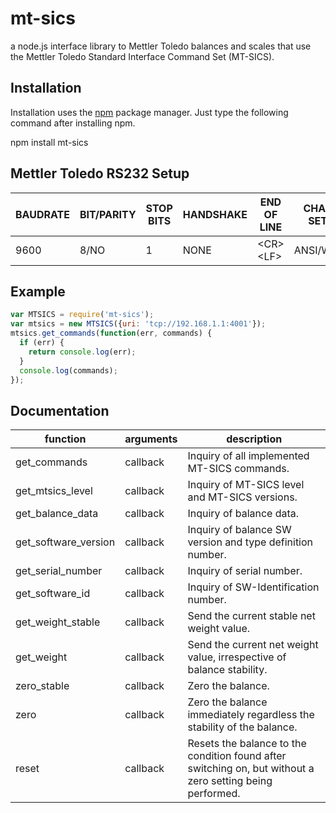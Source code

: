# mt-sics
a node.js interface library to Mettler Toledo balances and scales that use the Mettler Toledo Standard Interface Command Set (MT-SICS).

## Installation

Installation uses the [npm](http://npmjs.org/) package manager.  Just type the following command after installing npm.

  npm install mt-sics

## Mettler Toledo RS232 Setup

  | BAUDRATE | BIT/PARITY | STOP BITS | HANDSHAKE | END OF LINE  | CHAR SET | CONTINUOUS MODE |
  |----------|------------|-----------|-----------|--------------|----------|-----------------|
  |     9600 | 8/NO       |         1 | NONE      | \<CR\>\<LF\> | ANSI/WIN | OFF             |

## Example

```javascript
var MTSICS = require('mt-sics');
var mtsics = new MTSICS({uri: 'tcp://192.168.1.1:4001'});
mtsics.get_commands(function(err, commands) {
  if (err) {
    return console.log(err);
  }
  console.log(commands);
});
```

## Documentation

  | function | arguments | description |
  |----------|-----------|-------------|
  | get_commands | callback | Inquiry of all implemented MT-SICS commands. |
  | get_mtsics_level | callback | Inquiry of MT-SICS level and MT-SICS versions. |
  | get_balance_data | callback | Inquiry of balance data. |
  | get_software_version | callback | Inquiry of balance SW version and type definition number. |
  | get_serial_number | callback | Inquiry of serial number. |
  | get_software_id | callback | Inquiry of SW-Identification number. |
  | get_weight_stable | callback | Send the current stable net weight value. |
  | get_weight | callback | Send the current net weight value, irrespective of balance stability. |
  | zero_stable | callback | Zero the balance. |
  | zero | callback | Zero the balance immediately regardless the stability of the balance. |
  | reset | callback | Resets the balance to the condition found after switching on, but without a zero setting being performed. |
